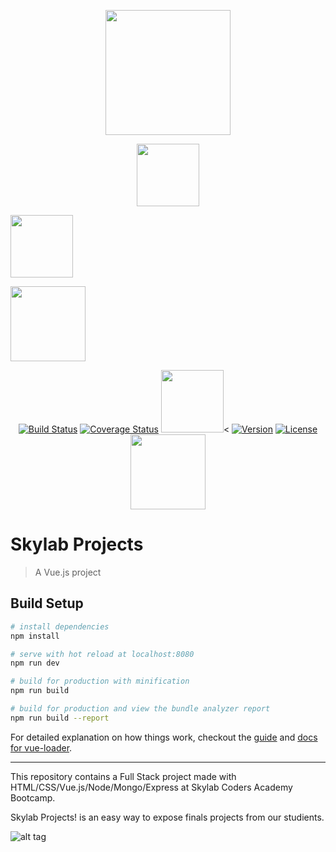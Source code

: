 <p align="center"><a href="http://www.skylabcoders.com" target="_blank"><img width="200"src="https://github.com/FransLopez/logo-images/blob/master/logos/skylab-56.png"></a></p>
<p align="center"><a href="https://vuejs.org" target="_blank"><img width="100"src="https://vuejs.org/images/logo.png"></a></p>

<p><a href="https://nodejs.org/" target="_blank"><img width="100"src="https://github.com/FransLopez/logo-images/blob/master/logos/nodejs.png"></a></p>
<p><a href="https://www.mongodb.com" target="_blank"><img width="120"src="https://github.com/FransLopez/logo-images/blob/master/logos/mongodb.png"></a></p>


<p align="center">
  <a href="http://getbootstrap.com/"><img src="https://github.com/FransLopez/logo-images/blob/master/logos/bootstrap.png" alt="Build Status"></a>
  <a href="http://standardjs.com/"><img src="https://img.shields.io/badge/code%20style-standard-brightgreen.svg" alt="Coverage Status"></a>
<a href="https://nodejs.org/" target="_blank"><img width="100"src="https://github.com/FransLopez/logo-images/blob/master/logos/nodejs.png"></a><
  <a href="https://www.npmjs.com/package/vue"><img src="https://img.shields.io/npm/v/vue.svg" alt="Version"></a>
  <a href="https://www.npmjs.com/package/vue"><img src="https://img.shields.io/npm/l/vue.svg" alt="License"></a>
  <a href="https://www.mongodb.com" target="_blank"><img width="120"src="https://github.com/FransLopez/logo-images/blob/master/logos/mongodb.png"></a>
</p>


# Skylab Projects

> A Vue.js project

## Build Setup

``` bash
# install dependencies
npm install

# serve with hot reload at localhost:8080
npm run dev

# build for production with minification
npm run build

# build for production and view the bundle analyzer report
npm run build --report
```

For detailed explanation on how things work, checkout the [guide](http://vuejs-templates.github.io/webpack/) and [docs for vue-loader](http://vuejs.github.io/vue-loader).

------

This repository contains a Full Stack project made with HTML/CSS/Vue.js/Node/Mongo/Express at Skylab Coders Academy Bootcamp.

Skylab Projects! is an easy way to expose finals projects from our studients.


![alt tag](https://media.giphy.com/media/xUA7aS2fsY1cZnAiHu/giphy.gif)

